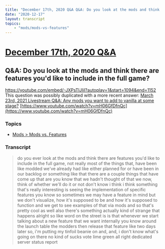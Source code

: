 ```yaml
---
title: "December 17th, 2020 Q&A Q&A: Do you look at the mods and think there are features you'd like to include in the full game?"
date: "2020-12-17"
layout: transcript
topics:
    - "mods/mods-vs-features"
---
```

# [December 17th, 2020 Q&A](../2020-12-17.md)
## Q&A: Do you look at the mods and think there are features you'd like to include in the full game?
https://youtube.com/embed/-JXPsTlJIiI?autoplay=1&start=1094&end=1152
This question was possibly duplicated with a more recent answer: [March 23rd, 2021 Livestream Q&A: Any mods you want to add to vanilla at some stage?](./yt-mH06GfDfnQc.md) [https://www.youtube.com/watch?v=mH06GfDfnQc](https://www.youtube.com/watch?v=mH06GfDfnQc)


### Topics
* [Mods > Mods vs. Features](../topics/mods/mods-vs-features.md)

### Transcript

> do you ever look at the mods and think there are features you'd like to include in the full game, not really most of the things that, have been like modded we've already had like either planned for or have been in our backlog or something like that there are a couple things that have come up that are you know that we hadn't thought of that we now, think of whether we'll do it or not don't know i think i think something that's really interesting is seeing the implementation of specific features you know so sometimes we may have a feature in mind but we don't visualize, how it's supposed to be and how it's supposed to function and we get to see examples of that via mods and so that's pretty cool as well also there's something actually kind of strange that happens alright so like word on the street is is that whenever we start talking about a new feature that we want internally you know around the launch table the modders then release that feature like two days later so, i'm putting my tinfoil beanie on and, and, i don't know what's going on there no kind of sucks vote lime green all right dedicated server status report
